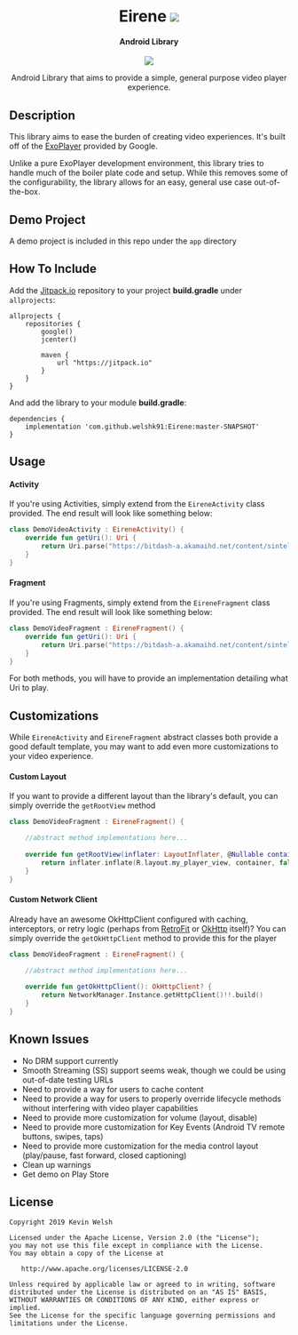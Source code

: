 <h1 align="center">Eirene <a href="https://github.com/welshk91/Eirene#how-to-include"><img src="https://jitpack.io/v/javiersantos/AppUpdater.svg"></a></h1>
<h4 align="center">Android Library</h4>

<p align="center">
  <a target="_blank" href="https://android-arsenal.com/api?level=16"><img src="https://img.shields.io/badge/API-16%2B-orange.svg"></a>
</p>

<p align="center">Android Library that aims to provide a simple, general purpose video player experience.

## Description
This library aims to ease the burden of creating video experiences. It's built off of the [ExoPlayer](https://github.com/google/ExoPlayer) provided by Google. 

Unlike a pure ExoPlayer development environment, this library tries to handle much of the boiler plate code and setup. While this removes some of the configurability, the library allows for an easy, general use case out-of-the-box.

## Demo Project
A demo project is included in this repo under the `app` directory

## How To Include
Add the [Jitpack.io](https://jitpack.io/) repository to your project **build.gradle** under `allprojects`:
```Gradle
allprojects {
    repositories {
        google()
        jcenter()

        maven {
            url "https://jitpack.io"
        }
    }
}
```

And add the library to your module **build.gradle**:
```Gradle
dependencies {
    implementation 'com.github.welshk91:Eirene:master-SNAPSHOT'
}
```

## Usage
#### Activity
If you're using Activities, simply extend from the `EireneActivity` class provided. The end result will look like something below:
```Kotlin
class DemoVideoActivity : EireneActivity() {
    override fun getUri(): Uri {
        return Uri.parse("https://bitdash-a.akamaihd.net/content/sintel/hls/playlist.m3u8")
    }
}
```

#### Fragment
If you're using Fragments, simply extend from the `EireneFragment` class provided. The end result will look like something below:
```Kotlin
class DemoVideoFragment : EireneFragment() {
    override fun getUri(): Uri {
        return Uri.parse("https://bitdash-a.akamaihd.net/content/sintel/hls/playlist.m3u8")
    }
}
```
For both methods, you will have to provide an implementation detailing what Uri to play.

## Customizations
While `EireneActivity` and `EireneFragment` abstract classes both provide a good default template, you may want to add even more customizations to your video experience.

#### Custom Layout
If you want to provide a different layout than the library's default, you can simply override the `getRootView` method

```Kotlin
class DemoVideoFragment : EireneFragment() {

    //abstract method implementations here...
    
    override fun getRootView(inflater: LayoutInflater, @Nullable container: ViewGroup?): View {
        return inflater.inflate(R.layout.my_player_view, container, false)
    }
}
```

#### Custom Network Client
Already have an awesome OkHttpClient configured with caching, interceptors, or retry logic (perhaps from [RetroFit](https://square.github.io/retrofit/) or [OkHttp](https://square.github.io/okhttp/) itself)? You can simply override the `getOkHttpClient` method to provide this for the player

```Kotlin
class DemoVideoFragment : EireneFragment() {

    //abstract method implementations here...
    
    override fun getOkHttpClient(): OkHttpClient? {
        return NetworkManager.Instance.getHttpClient()!!.build()
    }
}
```

## Known Issues
* No DRM support currently
* Smooth Streaming (SS) support seems weak, though we could be using out-of-date testing URLs
* Need to provide a way for users to cache content
* Need to provide a way for users to properly override lifecycle methods without interfering with video player capabilities
* Need to provide more customization for volume (layout, disable)
* Need to provide more customization for Key Events (Android TV remote buttons, swipes, taps)
* Need to provide more customization for the media control layout (play/pause, fast forward, closed captioning)
* Clean up warnings
* Get demo on Play Store

## License
	Copyright 2019 Kevin Welsh
	
	Licensed under the Apache License, Version 2.0 (the "License");
	you may not use this file except in compliance with the License.
	You may obtain a copy of the License at
	
	   http://www.apache.org/licenses/LICENSE-2.0
	
	Unless required by applicable law or agreed to in writing, software
	distributed under the License is distributed on an "AS IS" BASIS,
	WITHOUT WARRANTIES OR CONDITIONS OF ANY KIND, either express or implied.
	See the License for the specific language governing permissions and
	limitations under the License.
